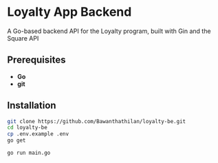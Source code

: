# Loyalty App Backend

A Go-based backend API for the Loyalty program, built with Gin and the Square API

## Prerequisites

- **Go**  
- **git**

## Installation

```bash
git clone https://github.com/Bawanthathilan/loyalty-be.git
cd loyalty-be
cp .env.example .env
go get

go run main.go
```

